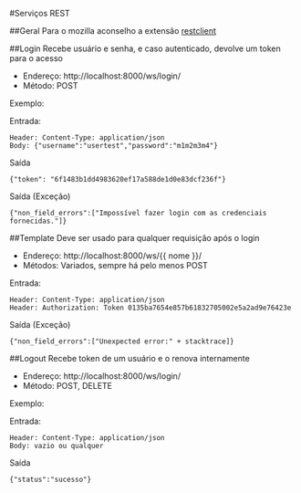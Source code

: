 #Serviços REST

##Geral
Para o mozilla aconselho a extensão [restclient](https://addons.mozilla.org/pt-br/firefox/addon/restclient/)


##Login
Recebe usuário e senha, e caso autenticado, devolve um token para o acesso
- Endereço: http://localhost:8000/ws/login/
- Método: POST

Exemplo:

Entrada:
```
Header: Content-Type: application/json
Body: {"username":"usertest","password":"m1m2m3m4"}
```
Saída
```
{"token": "6f1483b1dd4983620ef17a588de1d0e83dcf236f"}
```
Saída (Exceção)
```
{"non_field_errors":["Impossível fazer login com as credenciais fornecidas."]}
```
    
##Template 
Deve ser usado para qualquer requisição após o login
- Endereço: http://localhost:8000/ws/{{ nome }}/
- Métodos: Variados, sempre há pelo menos POST

Entrada:
```
Header: Content-Type: application/json
Header: Authorization: Token 0135ba7654e857b61832705002e5a2ad9e76423e
```
Saída (Exceção)
```
{"non_field_errors":["Unexpected error:" + stacktrace]}

```

##Logout
Recebe token de um usuário e o renova internamente
- Endereço: http://localhost:8000/ws/login/
- Método: POST, DELETE

Exemplo:

Entrada:
```
Header: Content-Type: application/json
Body: vazio ou qualquer
```
Saída
```
{"status":"sucesso"}

